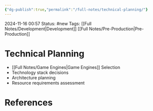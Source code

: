 ```yaml
---
{"dg-publish":true,"permalink":"/full-notes/technical-planning/"}
---
```



2024-11-16 00:57
Status: #new 
Tags: [[Full Notes/Development\|Development]] [[Full Notes/Pre-Production\|Pre-Production]]

# Technical Planning

- [[Full Notes/Game Engines\|Game Engines]] Selection
- Technology stack decisions
- Architecture planning
- Resource requirements assessment

# References

